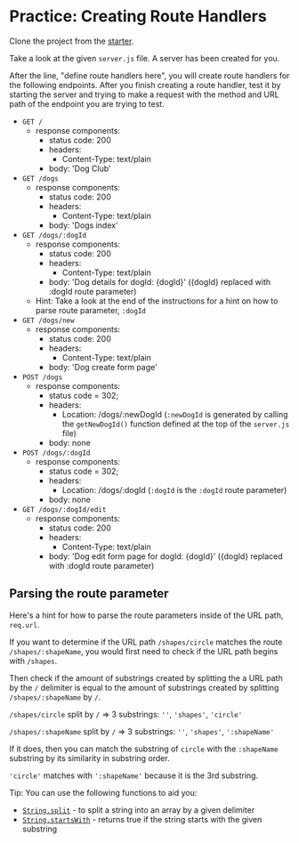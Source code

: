# Practice: Creating Route Handlers

Clone the project from the [starter].

Take a look at the given `server.js` file. A server has been created for you.

After the line, "define route handlers here", you will create route handlers for
the following endpoints. After you finish creating a route handler, test it
by starting the server and trying to make a request with the method and URL path
of the endpoint you are trying to test.

- `GET /`
  - response components:
    - status code: 200
    - headers:
      - Content-Type: text/plain
    - body: 'Dog Club'
- `GET /dogs`
  - response components:
    - status code: 200
    - headers:
      - Content-Type: text/plain
    - body: 'Dogs index'
- `GET /dogs/:dogId`
  - response components:
    - status code: 200
    - headers:
      - Content-Type: text/plain
    - body: 'Dog details for dogId: {dogId}' ({dogId} replaced with :dogId
      route parameter)
  - Hint: Take a look at the end of the instructions for a hint on how to parse
    route parameter, `:dogId`
- `GET /dogs/new`
  - response components:
    - status code: 200
    - headers:
      - Content-Type: text/plain
    - body: 'Dog create form page'
- `POST /dogs`
  - response components:
    - status code = 302;
    - headers:
      - Location: /dogs/:newDogId (`:newDogId` is generated by calling
        the `getNewDogId()` function defined at the top of the `server.js`
        file)
    - body: none
- `POST /dogs/:dogId`
  - response components:
    - status code = 302;
    - headers:
      - Location: /dogs/:dogId (`:dogId` is the `:dogId` route parameter)
    - body: none
- `GET /dogs/:dogId/edit`
  - response components:
    - status code: 200
    - headers:
      - Content-Type: text/plain
    - body: 'Dog edit form page for dogId: {dogId}' ({dogId} replaced with
      :dogId route parameter)

## Parsing the route parameter

Here's a hint for how to parse the route parameters inside of the URL path, `req.url`.

If you want to determine if the URL path `/shapes/circle` matches the route
`/shapes/:shapeName`, you would first need to check if the URL path begins with
`/shapes`.

Then check if the amount of substrings created by splitting the a URL path by
the `/` delimiter is equal to the amount of substrings created by splitting
`/shapes/:shapeName` by `/`.

`/shapes/circle` split by `/` => 3 substrings: `''`, `'shapes'`, `'circle'`

`/shapes/:shapeName` split by `/` => 3 substrings: `''`, `'shapes'`,
`':shapeName'`

If it does, then you can match the
substring of `circle` with the `:shapeName` substring by its similarity in
substring order.

`'circle'` matches with `':shapeName'` because it is the 3rd substring.

Tip: You can use the following functions to aid you:

- [`String.split`] - to split a string into an array by a given delimiter
- [`String.startsWith`] - returns true if the string starts with the given
  substring

[`String.split`]: https://developer.mozilla.org/en-US/docs/Web/JavaScript/Reference/Global_Objects/String/split
[`String.startsWith`]: https://developer.mozilla.org/en-US/docs/Web/JavaScript/Reference/Global_Objects/String/startsWith
[starter]: https://github.com/appacademy-starters/practice-creating-route-handlers